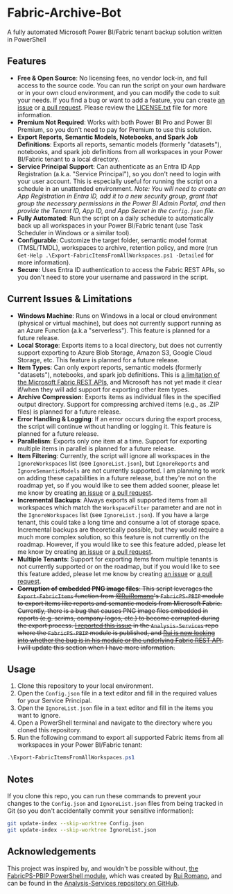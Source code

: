# Fabric-Archive-Bot
A fully automated Microsoft Power BI/Fabric tenant backup solution written in PowerShell

## Features
- **Free & Open Source**: No licensing fees, no vendor lock-in, and full access to the source code. You can run the script on your own hardware or in your own cloud environment, and you can modify the code to suit your needs. If you find a bug or want to add a feature, you can create [an issue](https://github.com/JamesDBartlett3/Fabric-Archive-Bot/issues/new/choose) or [a pull request](https://github.com/JamesDBartlett3/Fabric-Archive-Bot/fork). Please review the [LICENSE.txt](https://github.com/JamesDBartlett3/Fabric-Archive-Bot/blob/main/LICENSE.txt) file for more information.
- **Premium Not Required**: Works with both Power BI Pro and Power BI Premium, so you don't need to pay for Premium to use this solution.
- **Export Reports, Semantic Models, Notebooks, and Spark Job Definitions**: Exports all reports, semantic models (formerly "datasets"), notebooks, and spark job definitions from all workspaces in your Power BI/Fabric tenant to a local directory.
- **Service Principal Support**: Can authenticate as an Entra ID App Registration (a.k.a. "Service Principal"), so you don't need to login with your user account. This is especially useful for running the script on a schedule in an unattended environment. *Note: You will need to create an App Registration in Entra ID, add it to a new security group, grant that group the necessary permissions in the Power BI Admin Portal, and then provide the Tenant ID, App ID, and App Secret in the `Config.json` file.*
- **Fully Automated**: Run the script on a daily schedule to automatically back up all workspaces in your Power BI/Fabric tenant (use Task Scheduler in Windows or a similar tool).
- **Configurable**: Customize the target folder, semantic model format (TMSL/TMDL), workspaces to archive, retention policy, and more (run `Get-Help .\Export-FabricItemsFromAllWorkspaces.ps1 -Detailed` for more information).
- **Secure**: Uses Entra ID authentication to access the Fabric REST APIs, so you don't need to store your username and password in the script.

## Current Issues & Limitations
- **Windows Machine**: Runs on Windows in a local or cloud environment (physical or virtual machine), but does not currently support running as an Azure Function (a.k.a "serverless"). This feature is planned for a future release.
- **Local Storage**: Exports items to a local directory, but does not currently support exporting to Azure Blob Storage, Amazon S3, Google Cloud Storage, etc. This feature is planned for a future release.
- **Item Types**: Can only export reports, semantic models (formerly "datasets"), notebooks, and spark job definitions. This is [a limitation of the Microsoft Fabric REST APIs](https://learn.microsoft.com/en-us/rest/api/fabric/articles/item-management/definitions/item-definition-overview), and Microsoft has not yet made it clear if/when they will add support for exporting other item types.
- **Archive Compression**: Exports items as individual files in the specified output directory. Support for compressing archived items (e.g., as .ZIP files) is planned for a future release.
- **Error Handling & Logging**: If an error occurs during the export process, the script will continue without handling or logging it. This feature is planned for a future release.
- **Parallelism**: Exports only one item at a time. Support for exporting multiple items in parallel is planned for a future release.
- **Item Filtering**: Currently, the script will ignore all workspaces in the `IgnoreWorkspaces` list (see `IgnoreList.json`), but `IgnoreReports` and `IgnoreSemanticModels` are not currently supported. I am planning to work on adding these capabilities in a future release, but they're not on the roadmap yet, so if you would like to see them added sooner, please let me know by creating [an issue](https://github.com/JamesDBartlett3/Fabric-Archive-Bot/issues/new/choose) or [a pull request](https://github.com/JamesDBartlett3/Fabric-Archive-Bot/fork).
- **Incremental Backups**: Always exports all supported items from all workspaces which match the `WorkspaceFilter` parameter and are not in the `IgnoreWorkspaces` list (see `IgnoreList.json`). If you have a large tenant, this could take a long time and consume a lot of storage space. Incremental backups are theoretically possible, but they would require a much more complex solution, so this feature is not currently on the roadmap. However, if you would like to see this feature added, please let me know by creating [an issue](https://github.com/JamesDBartlett3/Fabric-Archive-Bot/issues/new/choose) or [a pull request](https://github.com/JamesDBartlett3/Fabric-Archive-Bot/fork).
- **Multiple Tenants**: Support for exporting items from multiple tenants is not currently supported or on the roadmap, but if you would like to see this feature added, please let me know by creating [an issue](https://github.com/JamesDBartlett3/Fabric-Archive-Bot/issues/new/choose) or [a pull request](https://github.com/JamesDBartlett3/Fabric-Archive-Bot/fork).
- ~~**Corruption of embedded PNG image files**: This script leverages the `Export-FabricItems` function from [@RuiRomano](https://github.com/RuiRomano)'s `FabricPS-PBIP` module to export items like reports and semantic models from Microsoft Fabric. Currently, there is a bug that causes PNG image files embedded in reports (e.g. scrims, company logos, etc.) to become corrupted during the export process. [I reported this issue](https://github.com/microsoft/Analysis-Services/issues/266) in the `Analysis-Services` repo where the `FabricPS-PBIP` module is published, and [Rui is now looking into whether the bug is in his module or the underlying Fabric REST API](https://github.com/microsoft/Analysis-Services/issues/266#issuecomment-2182591274). I will update this section when I have more information.~~

## Usage
1. Clone this repository to your local environment.
2. Open the `Config.json` file in a text editor and fill in the required values for your Service Principal.
3. Open the `IgnoreList.json` file in a text editor and fill in the items you want to ignore.
4. Open a PowerShell terminal and navigate to the directory where you cloned this repository.
5. Run the following command to export all supported Fabric items from all workspaces in your Power BI/Fabric tenant:
```powershell
.\Export-FabricItemsFromAllWorkspaces.ps1
```

## Notes
If you clone this repo, you can run these commands to prevent your changes to the `Config.json` and `IgnoreList.json` files from being tracked in Git (so you don't accidentally commit your sensitive information):
```bash
git update-index --skip-worktree Config.json
git update-index --skip-worktree IgnoreList.json
```

## Acknowledgements
This project was inspired by, and wouldn't be possible without, [the FabricPS-PBIP PowerShell module](https://github.com/microsoft/Analysis-Services/tree/master/pbidevmode/fabricps-pbip/FabricPS-PBIP.psm1), which was created by [Rui Romano](https://github.com/ruiromano), and can be found in the [Analysis-Services repository on GitHub](https://github.com/microsoft/Analysis-Services).
